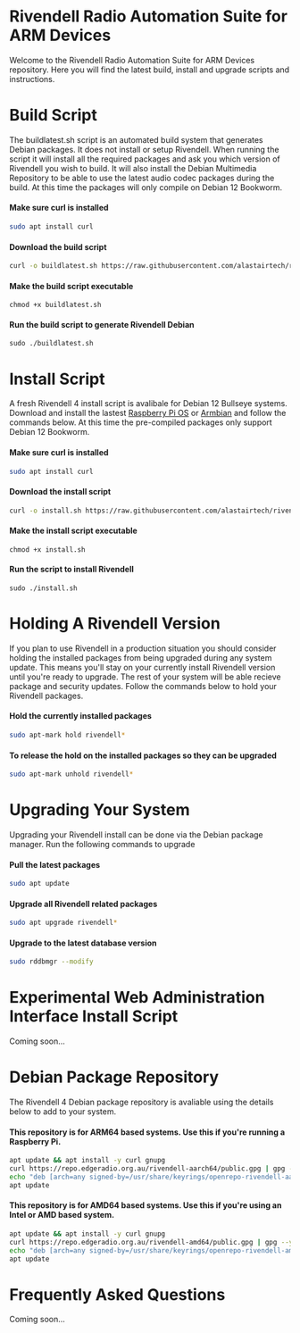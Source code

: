 # Rivendell Radio Automation Suite for ARM Devices
Welcome to the Rivendell Radio Automation Suite for ARM Devices repository. Here you will find the latest build, install and upgrade scripts and instructions. 

# Build Script
The buildlatest.sh script is an automated build system that generates Debian packages. It does not install or setup Rivendell. When running the script it will install all the required packages and ask you which version of Rivendell you wish to build. It will also install the Debian Multimedia Repository to be able to use the latest audio codec packages during the build. At this time the packages will only compile on Debian 12 Bookworm.

#### Make sure curl is installed
```bash
sudo apt install curl
```
#### Download the build script
```bash
curl -o buildlatest.sh https://raw.githubusercontent.com/alastairtech/rivendell-arm/refs/heads/main/buildlatest.sh
```
#### Make the build script executable
```
chmod +x buildlatest.sh
```
#### Run the build script to generate Rivendell Debian 
```
sudo ./buildlatest.sh
```

# Install Script
A fresh Rivendell 4 install script is avalibale for Debian 12 Bullseye systems. Download and install the lastest [Raspberry Pi OS](https://www.raspberrypi.com/software/) or [Armbian](https://www.armbian.com/download/?device_support=Standard%20support) and follow the commands below. At this time the pre-compiled packages only support Debian 12 Bookworm.

#### Make sure curl is installed
```bash
sudo apt install curl
```
#### Download the install script
```bash
curl -o install.sh https://raw.githubusercontent.com/alastairtech/rivendell-arm/refs/heads/main/install.sh
```
#### Make the install script executable
```
chmod +x install.sh
```
#### Run the script to install Rivendell
```
sudo ./install.sh
```

# Holding A Rivendell Version
If you plan to use Rivendell in a production situation you should consider holding the installed packages from being upgraded during any system update. This means you'll stay on your currently install Rivendell version until you're ready to upgrade. The rest of your system will be able recieve package and security updates. Follow the commands below to hold your Rivendell packages.

#### Hold the currently installed packages
```bash
sudo apt-mark hold rivendell*
```
#### To release the hold on the installed packages so they can be upgraded
```bash
sudo apt-mark unhold rivendell*
```

# Upgrading Your System
Upgrading your Rivendell install can be done via the Debian package manager. Run the following commands to upgrade

#### Pull the latest packages
```bash
sudo apt update
```
#### Upgrade all Rivendell related packages
```bash
sudo apt upgrade rivendell*
```
#### Upgrade to the latest database version
```bash
sudo rddbmgr --modify
```
# Experimental Web Administration Interface Install Script
Coming soon...

# Debian Package Repository
The Rivendell 4 Debian package repository is avaliable using the details below to add to your system.

#### This repository is for ARM64 based systems. Use this if you're running a Raspberry Pi.
```bash
apt update && apt install -y curl gnupg
curl https://repo.edgeradio.org.au/rivendell-aarch64/public.gpg | gpg --yes --dearmor -o /usr/share/keyrings/openrepo-rivendell-aarch64.gpg
echo "deb [arch=any signed-by=/usr/share/keyrings/openrepo-rivendell-aarch64.gpg] https://repo.edgeradio.org.au/rivendell-aarch64/ stable main" > /etc/apt/sources.list.d/openrepo-rivendell-aarch64.list
apt update
```
#### This repository is for AMD64 based systems. Use this if you're using an Intel or AMD based system.
```bash
apt update && apt install -y curl gnupg
curl https://repo.edgeradio.org.au/rivendell-amd64/public.gpg | gpg --yes --dearmor -o /usr/share/keyrings/openrepo-rivendell-amd64.gpg
echo "deb [arch=any signed-by=/usr/share/keyrings/openrepo-rivendell-amd64.gpg] https://repo.edgeradio.org.au/rivendell-amd64/ stable main" > /etc/apt/sources.list.d/openrepo-rivendell-amd64.list
apt update
```

# Frequently Asked Questions
Coming soon...
